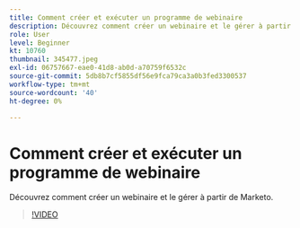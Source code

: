 ```yaml
---
title: Comment créer et exécuter un programme de webinaire
description: Découvrez comment créer un webinaire et le gérer à partir de Marketo.
role: User
level: Beginner
kt: 10760
thumbnail: 345477.jpeg
exl-id: 06757667-eae0-41d8-ab0d-a70759f6532c
source-git-commit: 5db8b7cf5855df56e9fca79ca3a0b3fed3300537
workflow-type: tm+mt
source-wordcount: '40'
ht-degree: 0%

---
```


# Comment créer et exécuter un programme de webinaire

Découvrez comment créer un webinaire et le gérer à partir de Marketo.

>[!VIDEO](https://video.tv.adobe.com/v/345477/?quality=12&learn=on)
